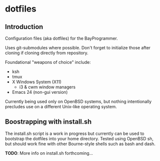 dotfiles
========

Introduction
------------

Configuration files (aka dotfiles) for the BayProgrammer.

Uses git-submodules where possible. Don't forget to initialize
those after cloning if cloning directly from repository.

Foundational "weapons of choice" include:

- ksh
- tmux
- X Windows System (X11)
    - i3 & cwm window managers
- Emacs 24 (non-gui version)

Currently being used only on OpenBSD systems, but nothing intentionally
precludes use on a different Unix-like operating system.

Boostrapping with install.sh
----------------------------

The install.sh script is a work in progress but currently can be
used to bootstrap the dotfiles into your home directory. Tested using
OpenBSD sh, but should work fine with other Bourne-style shells such
as bash and dash.

**TODO**: More info on install.sh forthcoming...
